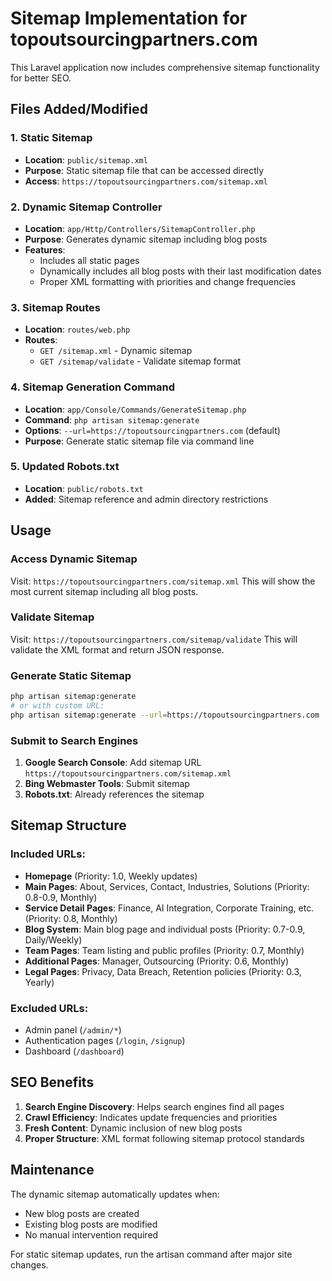 # Sitemap Implementation for topoutsourcingpartners.com

This Laravel application now includes comprehensive sitemap functionality for better SEO.

## Files Added/Modified

### 1. Static Sitemap
- **Location**: `public/sitemap.xml`
- **Purpose**: Static sitemap file that can be accessed directly
- **Access**: `https://topoutsourcingpartners.com/sitemap.xml`

### 2. Dynamic Sitemap Controller
- **Location**: `app/Http/Controllers/SitemapController.php`
- **Purpose**: Generates dynamic sitemap including blog posts
- **Features**:
  - Includes all static pages
  - Dynamically includes all blog posts with their last modification dates
  - Proper XML formatting with priorities and change frequencies

### 3. Sitemap Routes
- **Location**: `routes/web.php`
- **Routes**: 
  - `GET /sitemap.xml` - Dynamic sitemap
  - `GET /sitemap/validate` - Validate sitemap format

### 4. Sitemap Generation Command
- **Location**: `app/Console/Commands/GenerateSitemap.php`
- **Command**: `php artisan sitemap:generate`
- **Options**: `--url=https://topoutsourcingpartners.com` (default)
- **Purpose**: Generate static sitemap file via command line

### 5. Updated Robots.txt
- **Location**: `public/robots.txt`
- **Added**: Sitemap reference and admin directory restrictions

## Usage

### Access Dynamic Sitemap
Visit: `https://topoutsourcingpartners.com/sitemap.xml`
This will show the most current sitemap including all blog posts.

### Validate Sitemap
Visit: `https://topoutsourcingpartners.com/sitemap/validate`
This will validate the XML format and return JSON response.

### Generate Static Sitemap
```bash
php artisan sitemap:generate
# or with custom URL:
php artisan sitemap:generate --url=https://topoutsourcingpartners.com
```

### Submit to Search Engines
1. **Google Search Console**: Add sitemap URL `https://topoutsourcingpartners.com/sitemap.xml`
2. **Bing Webmaster Tools**: Submit sitemap
3. **Robots.txt**: Already references the sitemap

## Sitemap Structure

### Included URLs:
- **Homepage** (Priority: 1.0, Weekly updates)
- **Main Pages**: About, Services, Contact, Industries, Solutions (Priority: 0.8-0.9, Monthly)
- **Service Detail Pages**: Finance, AI Integration, Corporate Training, etc. (Priority: 0.8, Monthly)
- **Blog System**: Main blog page and individual posts (Priority: 0.7-0.9, Daily/Weekly)
- **Team Pages**: Team listing and public profiles (Priority: 0.7, Monthly)
- **Additional Pages**: Manager, Outsourcing (Priority: 0.6, Monthly)
- **Legal Pages**: Privacy, Data Breach, Retention policies (Priority: 0.3, Yearly)

### Excluded URLs:
- Admin panel (`/admin/*`)
- Authentication pages (`/login`, `/signup`)
- Dashboard (`/dashboard`)

## SEO Benefits

1. **Search Engine Discovery**: Helps search engines find all pages
2. **Crawl Efficiency**: Indicates update frequencies and priorities
3. **Fresh Content**: Dynamic inclusion of new blog posts
4. **Proper Structure**: XML format following sitemap protocol standards

## Maintenance

The dynamic sitemap automatically updates when:
- New blog posts are created
- Existing blog posts are modified
- No manual intervention required

For static sitemap updates, run the artisan command after major site changes.
